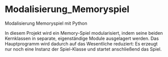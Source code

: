 # Modalisierung_Memoryspiel
Modalisierung Memoryspiel  mit Python

In diesem Projekt wird ein Memory-Spiel modularisiert, indem seine beiden Kernklassen in separate, eigenständige Module ausgelagert werden. Das Hauptprogramm wird dadurch auf das Wesentliche reduziert: Es erzeugt nur noch eine Instanz der Spiel-Klasse und startet anschließend das Spiel.
